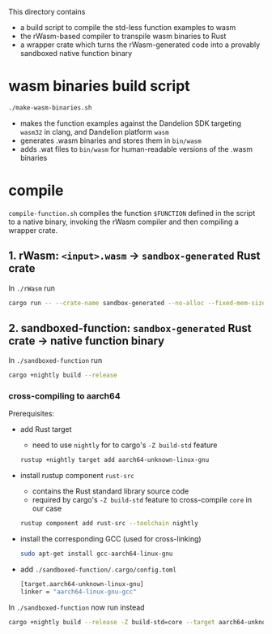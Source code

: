  This directory contains

- a build script to compile the std-less function examples to wasm
- the rWasm-based compiler to transpile wasm binaries to Rust
- a wrapper crate which turns the rWasm-generated code into a provably sandboxed native function binary

# wasm binaries build script

```bash
./make-wasm-binaries.sh
```

- makes the function examples against the Dandelion SDK targeting `wasm32` in clang, and Dandelion platform `wasm`
- generates .wasm binaries and stores them in `bin/wasm`
- adds .wat files to `bin/wasm` for human-readable versions of the .wasm binaries

# compile

`compile-function.sh` compiles the function `$FUNCTION` defined in the script to a native binary, invoking the rWasm compiler and then compiling a wrapper crate.

## 1. rWasm: `<input>.wasm` -> `sandbox-generated` Rust crate

In `./rWasm` run
    
```bash
cargo run -- --crate-name sandbox-generated --no-alloc --fixed-mem-size <#wasm-mem-pages> ../bin/wasm/<input-file>.wasm
```

## 2. sandboxed-function: `sandbox-generated` Rust crate -> native function binary

In `./sandboxed-function` run

```bash
cargo +nightly build --release
```

### cross-compiling to aarch64

Prerequisites:

- add Rust target
    - need to use `nightly` for to cargo's `-Z build-std` feature
    
    ```bash
    rustup +nightly target add aarch64-unknown-linux-gnu
    ```
- install rustup component `rust-src`
    - contains the Rust standard library source code
    - required by cargo's `-Z build-std` feature to cross-compile `core` in our case
    
    ```bash
    rustup component add rust-src --toolchain nightly
    ```
- install the corresponding GCC (used for cross-linking)
    
    ```bash
    sudo apt-get install gcc-aarch64-linux-gnu
    ```
- add `./sandboxed-function/.cargo/config.toml`
    
    ```bash
    [target.aarch64-unknown-linux-gnu]
    linker = "aarch64-linux-gnu-gcc"
    ```

In `./sandboxed-function` now run instead

```bash
cargo +nightly build --release -Z build-std=core --target aarch64-unknown-linux-gnu
```
